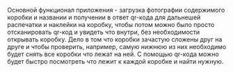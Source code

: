 Основной функционал приложения - загрузка фотографии содержимого коробки и названии и получении в ответ qr-кода для дальнешей распечатки и наклейки на коробку, чтобы потом можно было просто отсканировать qr-код и увидеть что внутри, без необходимости открывать коробку. Дело в том что коробки зачастую сложены друг на друге и чтобы проверить, например, самую нижнюю из них необходимо будет снять все коробки что лежат на ней. С помощью qr-кода можно будет быстро посмотреть что лежит к каждой коробке и найти нужную.
